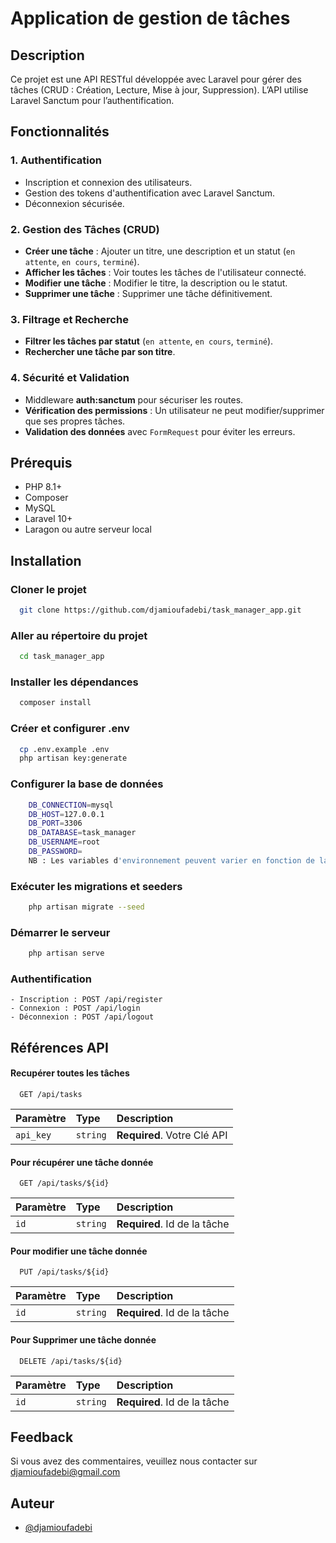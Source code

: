 # Application de gestion de tâches

## Description

Ce projet est une API RESTful développée avec Laravel pour gérer des tâches (CRUD : Création, Lecture, Mise à jour, Suppression).
L’API utilise Laravel Sanctum pour l’authentification.

## Fonctionnalités

### 1. Authentification

- Inscription et connexion des utilisateurs.
- Gestion des tokens d'authentification avec Laravel Sanctum.
- Déconnexion sécurisée.

### 2. Gestion des Tâches (CRUD)

- **Créer une tâche** : Ajouter un titre, une description et un statut (`en attente`, `en cours`, `terminé`).
- **Afficher les tâches** : Voir toutes les tâches de l'utilisateur connecté.
- **Modifier une tâche** : Modifier le titre, la description ou le statut.
- **Supprimer une tâche** : Supprimer une tâche définitivement.

### 3. Filtrage et Recherche

- **Filtrer les tâches par statut** (`en attente`, `en cours`, `terminé`).
- **Rechercher une tâche par son titre**.

### 4. Sécurité et Validation

- Middleware **auth:sanctum** pour sécuriser les routes.
- **Vérification des permissions** : Un utilisateur ne peut modifier/supprimer que ses propres tâches.
- **Validation des données** avec `FormRequest` pour éviter les erreurs.

## Prérequis

- PHP 8.1+  
- Composer  
- MySQL
- Laravel 10+  
- Laragon ou autre serveur local  

## Installation

### Cloner le projet

```bash
  git clone https://github.com/djamioufadebi/task_manager_app.git
```

### Aller au répertoire du projet

```bash
  cd task_manager_app
```

### Installer les dépendances

```bash
  composer install
```

### Créer et configurer .env

```bash
  cp .env.example .env
  php artisan key:generate
```

### Configurer la base de données

```bash
    DB_CONNECTION=mysql
    DB_HOST=127.0.0.1
    DB_PORT=3306
    DB_DATABASE=task_manager
    DB_USERNAME=root
    DB_PASSWORD=
    NB : Les variables d'environnement peuvent varier en fonction de la configuration de votre application.
```

### Exécuter les migrations et seeders

```bash
    php artisan migrate --seed
```

### Démarrer le serveur

```bash
    php artisan serve
```

### Authentification

    - Inscription : POST /api/register
    - Connexion : POST /api/login
    - Déconnexion : POST /api/logout

## Références API

#### Recupérer toutes les tâches

```http
  GET /api/tasks
```

| Paramètre | Type     | Description                |
| :-------- | :------- | :------------------------- |
| `api_key` | `string` | **Required**. Votre Clé API |

#### Pour récupérer une tâche donnée

```http
  GET /api/tasks/${id}
```

| Paramètre | Type     | Description                       |
| :-------- | :------- | :-------------------------------- |
| `id`      | `string` | **Required**. Id de la tâche |

#### Pour modifier une tâche donnée

```http
  PUT /api/tasks/${id}
```

| Paramètre | Type     | Description                       |
| :-------- | :------- | :-------------------------------- |
| `id`      | `string` | **Required**. Id de la tâche |

#### Pour Supprimer une tâche donnée

```http
  DELETE /api/tasks/${id}
```

| Paramètre | Type     | Description                       |
| :-------- | :------- | :-------------------------------- |
| `id`      | `string` | **Required**. Id de la tâche |

## Feedback

Si vous avez des commentaires, veuillez nous contacter sur <djamioufadebi@gmail.com>

## Auteur

- [@djamioufadebi](https://www.github.com/djamioufadebi)
